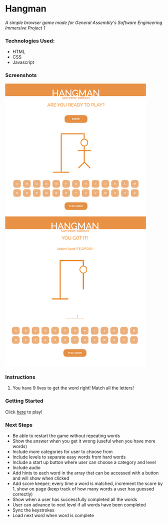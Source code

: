 # Hangman 
*A simple browser game made for General Assembly's Software Engineering Immersive Project 1*

### Technologies Used:
- HTML
- CSS
- Javascript

### Screenshots
<img src="/images/screenshot1.png" alt="screenshot1" width="450"/>
<img src="/images/screenshot2.png" alt="screenshot2" width="450"/>


### Instructions
1. You have 9 lives to get the word right! Match all the letters!

### Getting Started
Click [here](https://tiffbouchard.github.io/Hangman) to play!

### Next Steps
- Be able to restart the game without repeating words
- Show the answer when you get it wrong (useful when you have more words)
- Include more categories for user to choose from
- Include levels to separate easy words from hard words
- Include a start up button where user can choose a category and level
- Include audio 
- Add hints to each word in the array that can be accessed with a button and will show when clicked
- Add score keeper; every time a word is matched, increment the score by 1, show on page (keep track of how many words a user has guessed correctly)
- Show when a user has successfully completed all the words 
- User can advance to next level if all words have been completed
- Sync the keystrokes 
- Load next word when word is complete

